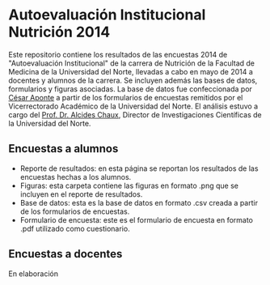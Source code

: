 Autoevaluación Institucional Nutrición 2014
=============

Este repositorio contiene los resultados de las encuestas 2014 de "Autoevaluación Institucional" de la carrera de Nutrición de la Facultad de Medicina de la Universidad del Norte, llevadas a cabo en mayo de 2014 a docentes y alumnos de la carrera. Se incluyen además las bases de datos, formularios y figuras asociadas. La base de datos fue confeccionada por [César Aponte](https://github.com/ceapo1905) a partir de los formularios de encuestas remitidos por el Vicerrectorado Académico de la Universidad del Norte. El análisis estuvo a cargo del [Prof. Dr. Alcides Chaux](https://github.com/alcideschaux), Director de Investigaciones Científicas de la Universidad del Norte.

## Encuestas a alumnos
* Reporte de resultados: en esta página se reportan los resultados de las encuestas hechas a los alumnos.
* Figuras: esta carpeta contiene las figuras en formato .png que se incluyen en el reporte de resultados.
* Base de datos: esta es la base de datos en formato .csv creada a partir de los formularios de encuestas.
* Formulario de encuesta: este es el formulario de encuesta en formato .pdf utilizado como cuestionario.

## Encuestas a docentes
En elaboración

